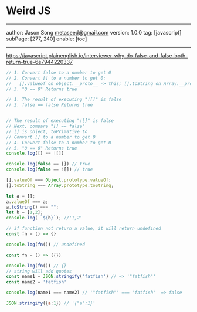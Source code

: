 # Weird JS
---
author: Jason Song <metaseed@gmail.com>
version: 1.0.0
tag: [javascript]
subPage: [277, 240]
enable: [toc]

---
https://javascript.plainenglish.io/interviewer-why-do-false-and-false-both-return-true-6e7944220337

```js
// 1. Convert false to a number to get 0
// 2. Convert [] to a number to get 0:
//   [].valueof on object.__proto__ -> this; [].toString on Array.__proto__ -> ""; +"" => 0
// 3. "0 == 0" Returns true

// 1. The result of executing "![]" is false
// 2. false == false Returns true


// The result of executing "![]" is false
// Next, compare "[] == false"
// [] is object, toPrimative to 
// Convert [] to a number to get 0
// 4. Convert false to a number to get 0
// 5. "0 == 0" Returns true
console.log([] == ![])

console.log(false == []) // true
console.log(false == ![]) // true
```
```js
[].valueOf === Object.prototype.valueOf;
[].toString === Array.prototype.toString;

let a = [];
a.valueOf === a;
a.toString() === "";
let b = [1,2];
console.log( `${b}`); //'1,2'
```

```js
// if function not return a value, it will return undefined
const fn = () => {}

console.log(fn()) // undefined

const fn = () => ({})

console.log(fn()) // {}
// string will add quotes
const name1 = JSON.stringify('fatfish') // => '"fatfish"'
const name2 = 'fatfish'

console.log(name1 === name2) // '"fatfish"' === 'fatfish'  => false

JSON.stringify({a:1}) // '{"a":1}'


```